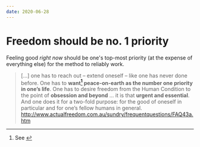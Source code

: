 ```yaml
---
date: 2020-06-28
---
```


# Freedom should be no. 1 priority

Feeling good *right now* should be one's top-most priority (at the expense of everything else) for the method to reliably work.

> [...] one has to reach out – extend oneself – like one has never done before. One has to **want[^desire] peace-on-earth as the number one priority in one’s life**. One has to desire freedom from the Human Condition to the point of **obsession and beyond** ... it is that **urgent and essential**. And one does it for a two-fold purpose: for the good of oneself in particular and for one’s fellow humans in general. <http://www.actualfreedom.com.au/sundry/frequentquestions/FAQ43a.htm>

[^desire]: See <dc6b059a>

